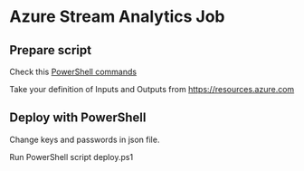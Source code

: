 # Azure Stream Analytics Job

## Prepare script

Check this [PowerShell commands](https://docs.microsoft.com/en-us/azure/stream-analytics/stream-analytics-monitor-and-manage-jobs-use-powershell)

Take your definition of Inputs and Outputs from https://resources.azure.com

## Deploy with PowerShell

Change keys and passwords in json file.

Run PowerShell script deploy.ps1